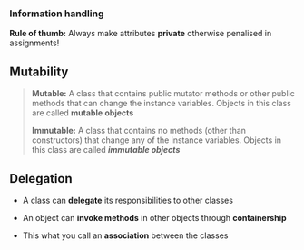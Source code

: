 ### Information handling

**Rule of thumb:** Always make attributes **private** otherwise penalised in assignments!

## Mutability

> **Mutable:** A class that contains public mutator methods or other public methods that can change the instance variables. Objects in this class are called **mutable** **objects**
>
> **Immutable:** A class that contains no methods (other than constructors) that change any of the instance variables. Objects in this class are called ***immutable objects***

## Delegation

* A class can **delegate** its responsibilities to other classes

* An object can **invoke methods** in other objects through **containership**

* This what you call an **association** between the classes